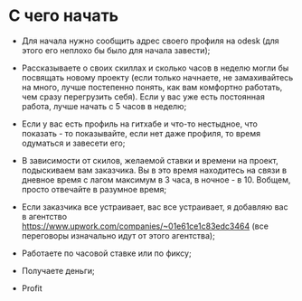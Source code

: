 # С чего начать

* Для начала нужно сообщить адрес своего профиля на odesk (для этого его неплохо бы было для начала завести);

* Рассказываете о своих скиллах и сколько часов в неделю могли бы посвящать новому проекту (если только начнаете, не замахивайтесь на много, лучше постепенно понять, как вам комфортно работать, чем сразу перегрузить себя). Если у вас уже есть постоянная работа, лучше начать с 5 часов в неделю;

* Если у вас есть профиль на гитхабе и что-то нестыдное, что показать - то показывайте, если нет даже профиля, то время одуматься и завесети его;

* В зависимости от скилов, желаемой ставки и времени на проект, подыскиваем вам заказчика. Вы в это время находитесь на связи в дневное время с лагом максимум в 3 часа, в ночное - в 10. Вобщем, просто отвечайте в разумное время;

* Если заказчика все устраивает, вас все устраивает, я добавляю вас в агентство https://www.upwork.com/companies/~01e61ce1c83edc3464 (все переговоры изначально идут от этого агентства);

* Работаете по часовой ставке или по фиксу;

* Получаете деньги;

* Profit
